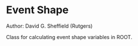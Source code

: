 Event Shape
===========

Author: David G. Sheffield (Rutgers)

Class for calculating event shape variables in ROOT.
